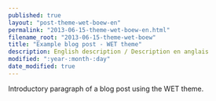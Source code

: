 ```yaml
---
published: true
layout: "post-theme-wet-boew-en"
permalink: "2013-06-15-theme-wet-boew-en.html"
filename_root: "2013-06-15-theme-wet-boew"
title: "Example blog post - WET theme"
description: English description / Description en anglais
modified: ":year-:month-:day"
date_modified: true
---
```


Introductory paragraph of a blog post using the WET theme.
